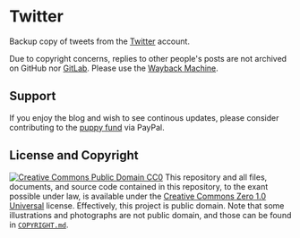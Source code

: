 # Twitter
Backup copy of tweets from the [Twitter](https://twitter.com/ZaryaTheLaika) account.

Due to copyright concerns, replies to other people's posts are not archived on GitHub nor [GitLab](https://gitlab.com/ZaryaTheLaika/Twitter). Please use the [Wayback Machine](https://web.archive.org/web/*/https://twitter.com/ZaryaTheLaika*).
## Support
If you enjoy the blog and wish to see continous updates, please consider contributing to the [puppy fund](https://paypal.me/bglamours) via PayPal.
## License and Copyright
[![Creative Commons Public Domain CC0](https://licensebuttons.net/p/zero/1.0/80x15.png)](http://creativecommons.org/publicdomain/zero/1.0/)
This repository and all files, documents, and source code contained in this repository, to the exant possible under law, is available under the [Creative Commons Zero 1.0 Universal](http://creativecommons.org/publicdomain/zero/1.0/) license. Effectively, this project is public domain. Note that some illustrations and photographs are not public domain, and those can be found in [`COPYRIGHT.md`](./COPYRIGHT.md).
